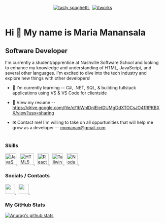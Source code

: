 <p align="center">
  
<a title="HTML" href="https://developer.mozilla.org/en-US/docs/Glossary/HTML5" target="_blank" rel="noreferrer">
  <img src="https://img.shields.io/static/v1?label=Contains&message=Tasty%20Spaghetti%20Code&color=yellow&style=for-the-badge&logo=visual-studio-code&logoColor=white" alt="tasty spaghetti" />
</a>&nbsp;
  
<a title="HTML" href="https://developer.mozilla.org/en-US/docs/Glossary/HTML5" target="_blank" rel="noreferrer">
  <img src="https://img.shields.io/static/v1?label=It%20Works&message=Somehow&color=green&style=for-the-badge&logo=broadcom&logoColor=white" alt="itworks"/>
</a><br><br>

<h1>Hi 👋 My name is Maria Manansala</h1>
  
</p>

Software Developer
-----------------------------------

I'm currently a student/apprentice at Nashville Software School and looking to enhance my knowledge and understanding of HTML, JavaScript, and several other languages. I'm excited to dive into the tech industry and explore new things with other developers!

* 🌱 I’m currently learning -- C#, .NET, SQL, & building fullstack applications using VS & VS Code for clientside

* 👤 View my resume -- https://drive.google.com/file/d/1bWnlDnlEIetDUMgDdXTOCsJO41RPKBXX/view?usp=sharing

* ✉ Contact me! I'm willing to take on all oppurtunities that will help me grow as a developer -- mqmanan@gmail.com <br><br>

### Skills
<p align="left">
<a title="JavaScript" href="https://developer.mozilla.org/en-US/docs/Web/JavaScript" target="_blank" rel="noreferrer">
  <img src="https://raw.githubusercontent.com/danielcranney/readme-generator/main/public/icons/skills/javascript-colored.svg" width="36" height="36" alt="JavaScript" />
</a>&nbsp;
  
<a title="HTML" href="https://developer.mozilla.org/en-US/docs/Glossary/HTML5" target="_blank" rel="noreferrer">
  <img src="https://raw.githubusercontent.com/danielcranney/readme-generator/main/public/icons/skills/html5-colored.svg" width="45" height="36" alt="HTML5" />
</a>&nbsp;
  
<a title="React" href="https://reactjs.org/" target="_blank" rel="noreferrer">
  <img src="https://raw.githubusercontent.com/danielcranney/readme-generator/main/public/icons/skills/react-colored.svg" width="36" height="36" alt="React" />
</a>&nbsp;
  
<a title="Tailwind" href="https://tailwindcss.com/" target="_blank" rel="noreferrer">
  <img src="https://raw.githubusercontent.com/danielcranney/readme-generator/main/public/icons/skills/tailwindcss-colored.svg" width="36" height="36" alt="Tailwind" />
</a>&nbsp;
  
<a title="NodeJS" href="https://nodejs.org/en/" target="_blank" rel="noreferrer">
  <img src="https://raw.githubusercontent.com/danielcranney/readme-generator/main/public/icons/skills/nodejs-colored.svg" width="36" height="36" alt="NodeJS" />
</a>&nbsp;
</p>

### Socials / Contacts
                                  
<p align="left"> 
<a title="GitHub Profile" href="https://www.github.com/mqmanan" target="_blank" rel="noreferrer">
  <img src="https://raw.githubusercontent.com/danielcranney/readme-generator/main/public/icons/socials/github.svg" width="32" height="32" />
</a>&nbsp;      

<a title="LinkedIn Profile" href="https://www.linkedin.com/in/mariaqmanansala" target="_blank" rel="noreferrer">
  <img src="https://raw.githubusercontent.com/danielcranney/readme-generator/main/public/icons/socials/linkedin.svg" width="32" height="32" />
</a>&nbsp; 
</p>

### My GitHub Stats

[![Anurag's github stats](https://github-readme-stats.vercel.app/api?username=mqmanan)](https://github.com/mqmanan/github-readme-stats)

<!---
mqmanan/mqmanan is a ✨ special ✨ repository because its `README.md` (this file) appears on your GitHub profile.
You can click the Preview link to take a look at your changes.
--->
